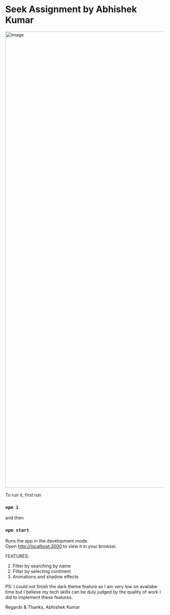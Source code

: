 # Seek Assignment by Abhishek Kumar 

<img width="1440" alt="image" src="https://github.com/27abhi/Seek-Assignment/assets/56422185/8465653a-3ed0-40c8-a21d-5633f139244c">

To run it, first run
### `npm i`

and then
### `npm start`

Runs the app in the development mode.\
Open [http://localhost:3000](http://localhost:3000) to view it in your browser.

FEATURES:
1. Filter by searching by name
2. Filter by selecting continent
3. Animations and shadow effects

PS:
I could not finish the dark theme feature as I am very low on availabe time but I believe my tech skills can be duly judged by the quality of work I did to implement these features.

Regards & Thanks,
Abhishek Kumar
